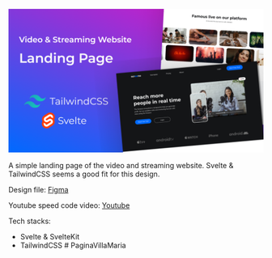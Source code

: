 ![](./thumbnail.png)

A simple landing page of the video and streaming website. Svelte & TailwindCSS seems a good fit for this design.

Design file: [Figma](https://www.figma.com/community/file/1083846628871703375)

Youtube speed code video: [Youtube](https://www.youtube.com/watch?v=lfISqVALZQI)

Tech stacks:

- Svelte & SvelteKit
- TailwindCSS
#   P a g i n a V i l l a M a r i a 
 
 